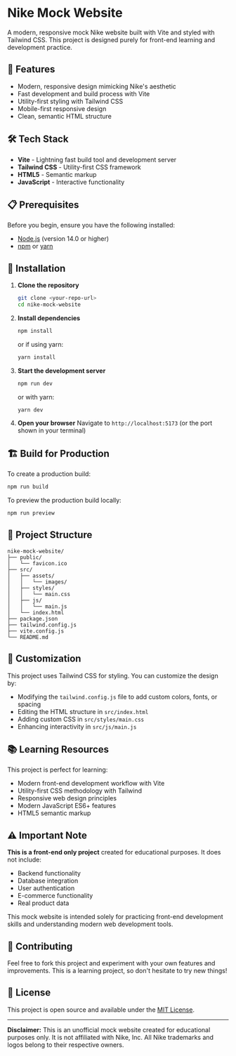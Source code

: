 # Nike Mock Website

A modern, responsive mock Nike website built with Vite and styled with Tailwind CSS. This project is designed purely for front-end learning and development practice.

## 🚀 Features

- Modern, responsive design mimicking Nike's aesthetic
- Fast development and build process with Vite
- Utility-first styling with Tailwind CSS
- Mobile-first responsive design
- Clean, semantic HTML structure

## 🛠️ Tech Stack

- **Vite** - Lightning fast build tool and development server
- **Tailwind CSS** - Utility-first CSS framework
- **HTML5** - Semantic markup
- **JavaScript** - Interactive functionality

## 📋 Prerequisites

Before you begin, ensure you have the following installed:
- [Node.js](https://nodejs.org/) (version 14.0 or higher)
- [npm](https://www.npmjs.com/) or [yarn](https://yarnpkg.com/)

## 🔧 Installation

1. **Clone the repository**
   ```bash
   git clone <your-repo-url>
   cd nike-mock-website
   ```

2. **Install dependencies**
   ```bash
   npm install
   ```
   or if using yarn:
   ```bash
   yarn install
   ```

3. **Start the development server**
   ```bash
   npm run dev
   ```
   or with yarn:
   ```bash
   yarn dev
   ```

4. **Open your browser**
   Navigate to `http://localhost:5173` (or the port shown in your terminal)

## 🏗️ Build for Production

To create a production build:

```bash
npm run build
```

To preview the production build locally:

```bash
npm run preview
```

## 📁 Project Structure

```
nike-mock-website/
├── public/
│   └── favicon.ico
├── src/
│   ├── assets/
│   │   └── images/
│   ├── styles/
│   │   └── main.css
│   ├── js/
│   │   └── main.js
│   └── index.html
├── package.json
├── tailwind.config.js
├── vite.config.js
└── README.md
```

## 🎨 Customization

This project uses Tailwind CSS for styling. You can customize the design by:

- Modifying the `tailwind.config.js` file to add custom colors, fonts, or spacing
- Editing the HTML structure in `src/index.html`
- Adding custom CSS in `src/styles/main.css`
- Enhancing interactivity in `src/js/main.js`

## 📚 Learning Resources

This project is perfect for learning:
- Modern front-end development workflow with Vite
- Utility-first CSS methodology with Tailwind
- Responsive web design principles
- Modern JavaScript ES6+ features
- HTML5 semantic markup

## ⚠️ Important Note

**This is a front-end only project** created for educational purposes. It does not include:
- Backend functionality
- Database integration
- User authentication
- E-commerce functionality
- Real product data

This mock website is intended solely for practicing front-end development skills and understanding modern web development tools.

## 🤝 Contributing

Feel free to fork this project and experiment with your own features and improvements. This is a learning project, so don't hesitate to try new things!

## 📝 License

This project is open source and available under the [MIT License](LICENSE).

---

**Disclaimer:** This is an unofficial mock website created for educational purposes only. It is not affiliated with Nike, Inc. All Nike trademarks and logos belong to their respective owners.

